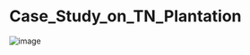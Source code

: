 # Case_Study_on_TN_Plantation
![image](https://github.com/Chaithra8/Case_Study_on_TN_Plantation/issues/1#issue-1496553486)
